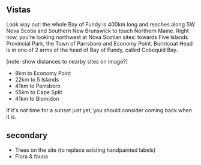 Vistas
------

Look way out: the whole Bay of Fundy is 400km long and reaches along SW Nova Scotia and Southern New Brunswick to touch Northern Maine. Right now, you're looking northwest at Nova Scotian sites: towards Five Islands Provincial Park, the Town of Parrsboro and Economy Point. Burntcoat Head is in one of 2 arms of the head of Bay of Fundy, called Cobequid Bay. 

[note: show distances to nearby sites on image?]

- 8km to Economy Point
- 22km to 5 Islands
- 41km to Parrsboro
- 55km to Cape Split
- 41km to Blomidon

If it's not time for a sunset just yet, you should consider coming back when it is.

## secondary 

- Trees on the site (to replace existing handpainted labels)
- Flora & fauna 
